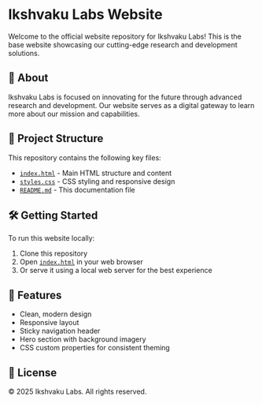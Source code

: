 # Ikshvaku Labs Website

Welcome to the official website repository for Ikshvaku Labs! This is the base website showcasing our cutting-edge research and development solutions.

## 🚀 About

Ikshvaku Labs is focused on innovating for the future through advanced research and development. Our website serves as a digital gateway to learn more about our mission and capabilities.

## 📁 Project Structure

This repository contains the following key files:

- [`index.html`](./index.html) - Main HTML structure and content
- [`styles.css`](./styles.css) - CSS styling and responsive design
- [`README.md`](./README.md) - This documentation file

## 🛠️ Getting Started

To run this website locally:

1. Clone this repository
2. Open [`index.html`](./index.html) in your web browser
3. Or serve it using a local web server for the best experience

## 🎨 Features

- Clean, modern design
- Responsive layout
- Sticky navigation header
- Hero section with background imagery
- CSS custom properties for consistent theming

## 📄 License

© 2025 Ikshvaku Labs. All rights reserved.
